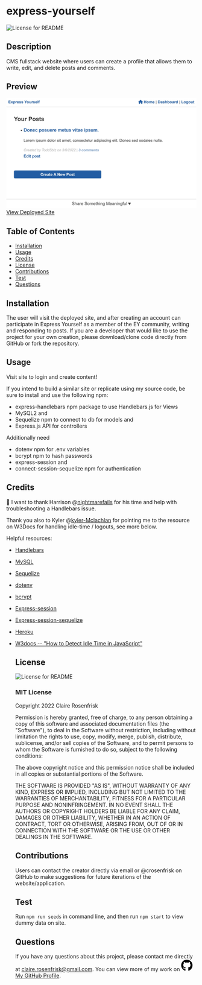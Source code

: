 # express-yourself

![License for README](https://img.shields.io/badge/license-MIT-green/)

## Description

CMS fullstack website where users can create a profile that allows them to write, edit, and delete posts and comments.

## Preview

![Express Yourself](assets/images/expressyourselfpreview.jpg)
[View Deployed Site](https://express-yourself-01.herokuapp.com/)

## Table of Contents

- [Installation](#Installation)
- [Usage](#Usage)
- [Credits](#Credits)
- [License](#License)
- [Contributions](#Contributions)
- [Test](#Test)
- [Questions](#Questions)

## Installation

The user will visit the deployed site, and after creating an account can participate in Express Yourself as a member of the EY community, writing and responding to posts. If you are a developer that would like to use the project for your own creation, please download/clone code directly from GitHub or fork the repository.

## Usage

Visit site to login and create content!

If you intend to build a similar site or replicate using my source code, be sure to install and use the following npm:

* express-handlebars npm package to use Handlebars.js for Views
* MySQL2 and 
* Sequelize npm to connect to db for models
and 
* Express.js API for controllers

Additionally need 
* dotenv npm for .env variables
* bcrypt npm to hash passwords
* express-session and 
* connect-session-sequelize npm for authentication

## Credits

📢 I want to thank Harrison @[nightmarefails](https://github.com/nightmarefails) for his time and help with troubleshooting a Handlebars issue.

Thank you also to Kyler @[kyler-Mclachlan](https://github.com/kyler-Mclachlan/) for pointing me to the resource on W3Docs for handling idle-time / logouts, see more below.

Helpful resources:

- [Handlebars](https://www.npmjs.com/package/express-handlebars)
- [MySQL](https://www.npmjs.com/package/mysql2)
- [Sequelize](https://www.npmjs.com/package/sequelize)
- [dotenv](https://www.npmjs.com/package/dotenv)
- [bcrypt](https://www.npmjs.com/package/bcrypt)
- [Express-session](https://www.npmjs.com/package/express-session)
- [Express-session-sequelize](https://www.npmjs.com/package/connect-session-sequelize)
- [Heroku](https://devcenter.heroku.com/)
- [W3docs -- "How to Detect Idle Time in JavaScript" ](https://www.w3docs.com/snippets/javascript/how-to-detect-idle-time-in-javascript.html)

  ## License

  ![License for README](https://img.shields.io/badge/license-MIT-green/)

  ### MIT License

  Copyright 2022 Claire Rosenfrisk

  Permission is hereby granted, free of charge, to any person obtaining a copy of this software and associated documentation files (the "Software"), to deal in the Software without restriction, including without limitation the rights to use, copy, modify, merge, publish, distribute, sublicense, and/or sell copies of the Software, and to permit persons to whom the Software is furnished to do so, subject to the following conditions:

  The above copyright notice and this permission notice shall be included in all copies or substantial portions of the Software.

  THE SOFTWARE IS PROVIDED "AS IS", WITHOUT WARRANTY OF ANY KIND, EXPRESS OR IMPLIED, INCLUDING BUT NOT LIMITED TO THE WARRANTIES OF MERCHANTABILITY, FITNESS FOR A PARTICULAR PURPOSE AND NONINFRINGEMENT. IN NO EVENT SHALL THE AUTHORS OR COPYRIGHT HOLDERS BE LIABLE FOR ANY CLAIM, DAMAGES OR OTHER LIABILITY, WHETHER IN AN ACTION OF CONTRACT, TORT OR OTHERWISE, ARISING FROM, OUT OF OR IN CONNECTION WITH THE SOFTWARE OR THE USE OR OTHER DEALINGS IN THE SOFTWARE.

  ## Contributions

  Users can contact the creator directly via email or @crosenfrisk on GitHub to make suggestions for future iterations of the website/application.

  ## Test

  Run `npm run seeds` in command line, and then run `npm start` to view dummy data on site.

  ## Questions

  If you have any questions about this project, please contact me directly at claire.rosenfrisk@gmail.com. You can view more of my work on
  ![GitHub](assets/images/github-brands.svg) [My GitHub Profile](https://github.com/crosenfrisk).
